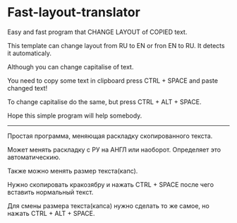 # Fast-layout-translator
 
Easy and fast program that CHANGE LAYOUT of COPIED text.

This template can change layout from RU to EN or fron EN to RU.
It detects it automaticaly.

Although you can change capitalise of text.

You need to copy some text in clipboard press CTRL + SPACE and paste changed text!

To change capitalise do the same, but press CTRL + ALT + SPACE.

Hope this simple program will help somebody.

----------------------------------------------------------------------------

Простая программа, меняющая раскладку скопированного текста.

Может менять раскладку с РУ на АНГЛ или наоборот.
Определяет это автоматическию.

Также можно менять размер текста(капс).

Нужно скопировать кракозябру и нажать CTRL + SPACE после чего вставить нормальный текст.

Для смены размера текста(капса) нужно сделать то же самое, но нажать CTRL + ALT + SPACE.
